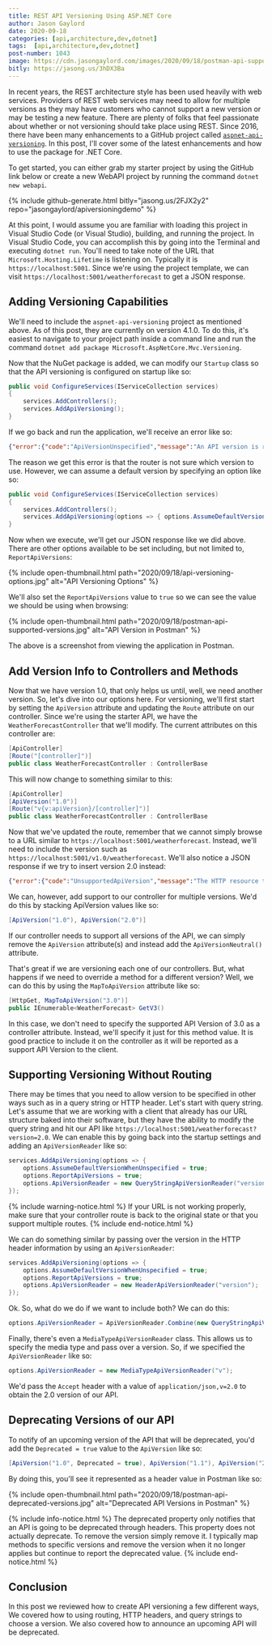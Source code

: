 ```yaml
---
title: REST API Versioning Using ASP.NET Core
author: Jason Gaylord
date: 2020-09-18
categories: [api,architecture,dev,dotnet]
tags:  [api,architecture,dev,dotnet]
post-number: 1043
image: https://cdn.jasongaylord.com/images/2020/09/18/postman-api-supported-versions.jpg
bitly: https://jasong.us/3hDX3Ba
---
```


In recent years, the REST architecture style has been used heavily with web services. Providers of REST web services may need to allow for multiple versions as they may have customers who cannot support a new version or may be testing a new feature. There are plenty of folks that feel passionate about whether or not versioning should take place using REST. Since 2016, there have been many enhancements to a GitHub project called [`aspnet-api-versioning`](https://jasong.us/2E5sHcS). In this post, I'll cover some of the latest enhancements and how to use the package for .NET Core.

To get started, you can either grab my starter project by using the GitHub link below or create a new WebAPI project by running the command `dotnet new webapi`. 

{% include github-generate.html bitly="jasong.us/2FJX2y2" repo="jasongaylord/apiversioningdemo" %}

At this point, I would assume you are familiar with loading this project in Visual Studio Code (or Visual Studio), building, and running the project. In Visual Studio Code, you can accomplish this by going into the Terminal and executing `dotnet run`. You'll need to take note of the URL that `Microsoft.Hosting.Lifetime` is listening on. Typically it is `https://localhost:5001`. Since we're using the project template, we can visit `https://localhost:5001/weatherforecast` to get a JSON response.

## Adding Versioning Capabilities
We'll need to include the `aspnet-api-versioning` project as mentioned above. As of this post, they are currently on version 4.1.0. To do this, it's easiest to navigate to your project path inside a command line and run the command `dotnet add package Microsoft.AspNetCore.Mvc.Versioning`.

Now that the NuGet package is added, we can modify our `Startup` class so that the API versioning is configured on startup like so:

```csharp
public void ConfigureServices(IServiceCollection services)
{
    services.AddControllers();
    services.AddApiVersioning();
}
```

If we go back and run the application, we'll receive an error like so:

```json
{"error":{"code":"ApiVersionUnspecified","message":"An API version is required, but was not specified.","innerError":null}}
```

The reason we get this error is that the router is not sure which version to use. However, we can assume a default version by specifying an option like so:


```csharp
public void ConfigureServices(IServiceCollection services)
{
    services.AddControllers();
    services.AddApiVersioning(options => { options.AssumeDefaultVersionWhenUnspecified = true; });
}
```

Now when we execute, we'll get our JSON response like we did above. There are other options available to be set including, but not limited to, `ReportApiVersions`:

{% include open-thumbnail.html path="2020/09/18/api-versioning-options.jpg" alt="API Versioning Options" %}

We'll also set the `ReportApiVersions` value to `true` so we can see the value we should be using when browsing:

{% include open-thumbnail.html path="2020/09/18/postman-api-supported-versions.jpg" alt="API Version in Postman" %}

The above is a screenshot from viewing the application in Postman.

## Add Version Info to Controllers and Methods
Now that we have version 1.0, that only helps us until, well, we need another version. So, let's dive into our options here. For versioning, we'll first start by setting the `ApiVersion` attribute and updating the `Route` attribute on our controller. Since we're using the starter API, we have the `WeatherForecastController` that we'll modify. The current attributes on this controller are:

```csharp
[ApiController]
[Route("[controller]")]
public class WeatherForecastController : ControllerBase
```

This will now change to something similar to this:

```csharp
[ApiController]
[ApiVersion("1.0")]
[Route("v{v:apiVersion}/[controller]")]
public class WeatherForecastController : ControllerBase
```

Now that we've updated the route, remember that we cannot simply browse to a URL similar to `https://localhost:5001/weatherforecast`. Instead, we'll need to include the version such as `https://localhost:5001/v1.0/weatherforecast`. We'll also notice a JSON response if we try to insert version 2.0 instead:

```json
{"error":{"code":"UnsupportedApiVersion","message":"The HTTP resource that matches the request URI 'https://localhost:5001/v2.0/weatherforecast' does not support the API version '2.0'.","innerError":null}}
```

We can, however, add support to our controller for multiple versions. We'd do this by stacking ApiVersion values like so:

```csharp
[ApiVersion("1.0"), ApiVersion("2.0")]
```

If our controller needs to support all versions of the API, we can simply remove the `ApiVersion` attribute(s) and instead add the `ApiVersionNeutral()` attribute.

That's great if we are versioning each one of our controllers. But, what happens if we need to override a method for a different version? Well, we can do this by using the `MapToApiVersion` attribute like so:

```csharp
[HttpGet, MapToApiVersion("3.0")]
public IEnumerable<WeatherForecast> GetV3()
```

In this case, we don't need to specify the supported API Version of 3.0 as a controller attribute. Instead, we'll specify it just for this method value. It is good practice to include it on the controller as it will be reported as a support API Version to the client.

## Supporting Versioning Without Routing
There may be times that you need to allow version to be specified in other ways such as in a query string or HTTP header. Let's start with query string. Let's assume that we are working with a client that already has our URL structure baked into their software, but they have the ability to modify the query string and hit our API like `https://localhost:5001/weatherforecast?version=2.0`. We can enable this by going back into the startup settings and adding an `ApiVersionReader` like so:

```csharp
services.AddApiVersioning(options => { 
    options.AssumeDefaultVersionWhenUnspecified = true; 
    options.ReportApiVersions = true;
    options.ApiVersionReader = new QueryStringApiVersionReader("version");
}); 
```

{% include warning-notice.html %}
If your URL is not working properly, make sure that your controller route is back to the original state or that you support multiple routes.
{% include end-notice.html %}

We can do something similar by passing over the version in the HTTP header information by using an `ApiVersionReader`:

```csharp
services.AddApiVersioning(options => { 
    options.AssumeDefaultVersionWhenUnspecified = true; 
    options.ReportApiVersions = true;
    options.ApiVersionReader = new HeaderApiVersionReader("version");
});
```

Ok. So, what do we do if we want to include both? We can do this:

```csharp
options.ApiVersionReader = ApiVersionReader.Combine(new QueryStringApiVersionReader("version"), new HeaderApiVersionReader("version"));
```

Finally, there's even a `MediaTypeApiVersionReader` class. This allows us to specify the media type and pass over a version. So, if we specified the `ApiVersionReader` like so:

```csharp
options.ApiVersionReader = new MediaTypeApiVersionReader("v");
```

We'd pass the `Accept` header with a value of `application/json,v=2.0` to obtain the 2.0 version of our API.

## Deprecating Versions of our API
To notify of an upcoming version of the API that will be deprecated, you'd add the `Deprecated = true` value to the `ApiVersion` like so:

```csharp
[ApiVersion("1.0", Deprecated = true), ApiVersion("1.1"), ApiVersion("2.0")]
```

By doing this, you'll see it represented as a header value in Postman like so:

{% include open-thumbnail.html path="2020/09/18/postman-api-deprecated-versions.jpg" alt="Deprecated API Versions in Postman" %}

{% include info-notice.html %}
The deprecated property only notifies that an API is going to be deprecated through headers. This property does not actually deprecate. To remove the version simply remove it. I typically map methods to specific versions and remove the version when it no longer applies but continue to report the deprecated value.
{% include end-notice.html %}

## Conclusion
In this post we reviewed how to create API versioning a few different ways, We covered how to using routing, HTTP headers, and query strings to choose a version. We also covered how to announce an upcoming API will be deprecated.